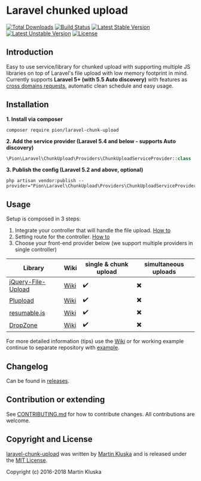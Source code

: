 # Laravel chunked upload

[![Total Downloads](https://poser.pugx.org/pion/laravel-chunk-upload/downloads?format=flat)](https://packagist.org/packages/pion/laravel-chunk-upload)
[![Build Status](https://travis-ci.org/pionl/laravel-chunk-upload.svg?branch=master)](https://travis-ci.org/pionl/laravel-chunk-upload)
[![Latest Stable Version](https://poser.pugx.org/pion/laravel-chunk-upload/v/stable?format=flat)](https://packagist.org/packages/pion/laravel-chunk-upload)
[![Latest Unstable Version](https://poser.pugx.org/pion/laravel-chunk-upload/v/unstable?format=flat)](https://packagist.org/packages/pion/laravel-chunk-upload)
[![License](https://poser.pugx.org/pion/laravel-chunk-upload/license)](https://packagist.org/packages/pion/laravel-chunk-upload)

## Introduction

Easy to use service/library for chunked upload with supporting multiple JS libraries on top of Laravel's file upload with low memory footprint in mind. Currently supports **Laravel 5+ (with 5.5 Auto discovery)** with features as [cross domains requests](https://github.com/pionl/laravel-chunk-upload/wiki/cross-domain-requests), automatic clean schedule and easy usage.


## Installation

**1. Install via composer**

```
composer require pion/laravel-chunk-upload
```
    
**2. Add the service provider (Laravel 5.4 and below - supports Auto discovery)**

```php
\Pion\Laravel\ChunkUpload\Providers\ChunkUploadServiceProvider::class
```    

**3. Publish the config (Laravel 5.2 and above, optional)**

```
php artisan vendor:publish --provider="Pion\Laravel\ChunkUpload\Providers\ChunkUploadServiceProvider"
```


## Usage

Setup is composed in 3 steps:

1. Integrate your controller that will handle the file upload. [How to](https://github.com/pionl/laravel-chunk-upload/wiki/controller)
2. Setting route for the controller. [How to](https://github.com/pionl/laravel-chunk-upload/wiki/routing)
2. Choose your front-end provider below (we support multiple providers in single controller) 

| Library | Wiki | single & chunk upload | simultaneous uploads |
|---- |----|----|----|
| [jQuery-File-Upload](https://github.com/blueimp/jQuery-File-Upload) | [Wiki](https://github.com/pionl/laravel-chunk-upload/wiki/blueimp-file-upload)  | :heavy_check_mark: | :heavy_multiplication_x: |
| [Plupload](https://github.com/moxiecode/plupload) | [Wiki](https://github.com/pionl/laravel-chunk-upload/wiki/plupload) | :heavy_check_mark: | :heavy_multiplication_x: |
| [resumable.js](https://github.com/23/resumable.js) | [Wiki](https://github.com/pionl/laravel-chunk-upload/wiki/jquery-file-upload) | :heavy_check_mark: | :heavy_multiplication_x: |
| [DropZone](https://gitlab.com/meno/dropzone/) | [Wiki](https://github.com/pionl/laravel-chunk-upload/wiki/dropzone) | :heavy_check_mark: | :heavy_multiplication_x: |

For more detailed information (tips) use the [Wiki](https://github.com/pionl/laravel-chunk-upload/wiki) or for working example continue to separate repository with [example](https://github.com/pionl/laravel-chunk-upload-example).

## Changelog

Can be found in [releases](https://github.com/pionl/laravel-chunk-upload/releases).

## Contribution or extending
See [CONTRIBUTING.md](CONTRIBUTING.md) for how to contribute changes. All contributions are welcome.

## Copyright and License

[laravel-chunk-upload](https://github.com/pionl/laravel-chunk-upload)
was written by [Martin Kluska](http://kluska.cz) and is released under the 
[MIT License](LICENSE.md).

Copyright (c) 2016-2018 Martin Kluska
